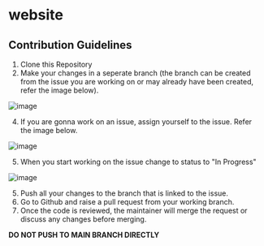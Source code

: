 # website
## Contribution Guidelines

1. Clone this Repository
2. Make your changes in a seperate branch (the branch can be created from the issue you are working on or may already have been created, refer the image below).

![image](https://github.com/adrig-technologies/website/assets/28445535/97326d9b-ac02-47cc-ba81-6b2a330027a8)

4. If you are gonna work on an issue, assign yourself to the issue. Refer the image below.

![image](https://github.com/adrig-technologies/website/assets/28445535/70a48c14-d02e-4283-8413-04c2d6e363c4)

5. When you start working on the issue change to status to "In Progress"

![image](https://github.com/adrig-technologies/website/assets/28445535/8864ffb2-1c30-407e-833f-188d8512a2c0)

5. Push all your changes to the branch that is linked to the issue.
6. Go to Github and raise a pull request from your working branch.
7. Once the code is reviewed, the maintainer will merge the request or discuss any changes before merging.

**DO NOT PUSH TO MAIN BRANCH DIRECTLY**

